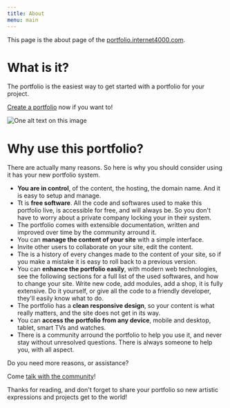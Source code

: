 ```yaml
---
title: About
menu: main
---
```

This page is the about page of the [portfolio.internet4000.com](https://portfolio.internet4000.com).

# What is it?

The portfolio is the easiest way to get started with a portfolio for your project.

[Create a portfolio](https://app.netlify.com/start/deploy?repository=https://github.com/internet4000/portfolio-hugo-starter) now if you want to!

![One alt text on this
image](https://78.media.tumblr.com/5b3d7b6e15ea3eba2ca822a315ee0510/tumblr_os68y2V3AL1twkjb3o1_1280.jpg)

# Why use this portfolio?

There are actually many reasons. So here is why you should consider using it has your new portfolio system.

* **You are in control**, of the content, the hosting, the domain name. And it is easy to setup and manage.
* Tt is **free software**.  All the code and softwares used to make this portfolio live, is accessible for free, and will always be. So you don't have to worry about a private company locking your in their system.
* The portfolio comes with extensible documentation, written and improved over time by the community arround it.
* You can **manage the content of your site** with a simple interface.
* Invite other users to collaborate on your site, edit the content.
* The is a history of every changes made to the content of your site, so if you make a mistake it is easy to roll back to a previous version.
* You can **enhance the portfolio easily**, with modern web technologies, see the following sections for a full list of the used softwares, and how to change your site. Write new code, add modules, add a shop, it is fully extensive. Do it yourself, or give all the code to a friendly developer, they'll easily know what to do.
* The portfolio has a **clean responsive design**, so your content is what really matters, and the site does not get in its way.
* You can **access the portfolio from any device**, mobile and desktop, tablet, smart TVs and watches.
* There is a community arround the portfolio to help you use it, and never stay without unresolved questions. There is always someone to help you, with all aspect.

Do you need more reasons, or assistance?

Come [talk with the community](https://riot.im/app/#/room/#support-themes:matrix.org)!

Thanks for reading, and don't forget to share your portfolio so new artistic expressions and projects get to the world!
